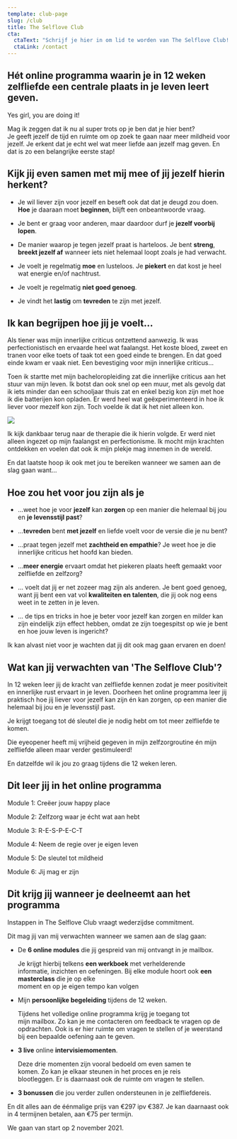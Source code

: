 ```yaml
---
template: club-page
slug: /club
title: The Selflove Club
cta:
  ctaText: "Schrijf je hier in om lid te worden van The Selflove Club! "
  ctaLink: /contact
---
```

## Hét online programma waarin je in 12 weken zelfliefde een centrale plaats in je leven leert geven.

Yes girl, you are doing it!

Mag ik zeggen dat ik nu al super trots op je ben dat je hier bent?\
Je geeft jezelf de tijd en ruimte om op zoek te gaan naar meer mildheid voor jezelf. Je erkent dat je echt wel wat meer liefde aan jezelf mag geven. En dat is zo een belangrijke eerste stap! 

## Kijk jij even samen met mij mee of jij jezelf hierin herkent?

* Je wil liever zijn voor jezelf en beseft ook dat dat je deugd zou doen. **Hoe** je daaraan moet **beginnen**, blijft een onbeantwoorde vraag.

* Je bent er graag voor anderen, maar daardoor durf je **jezelf voorbij lopen**.

* De manier waarop je tegen jezelf praat is harteloos. Je bent **streng**, **breekt jezelf af** wanneer iets niet helemaal loopt zoals je had verwacht.

* Je voelt je regelmatig **moe** en lusteloos. Je **piekert** en dat kost je heel wat energie en/of nachtrust. 

* Je voelt je regelmatig **niet goed genoeg**.

* Je vindt het **lastig** om **tevreden** te zijn met jezelf.

## Ik kan begrijpen hoe jij je voelt…

Als tiener was mijn innerlijke criticus ontzettend aanwezig. Ik was perfectionistisch en ervaarde heel wat faalangst. Het koste bloed, zweet en tranen voor elke toets of taak tot een goed einde te brengen. En dat goed einde kwam er vaak niet. Een bevestiging voor mijn innerlijke criticus…

Toen ik startte met mijn bacheloropleiding zat die innerlijke criticus aan het stuur van mijn leven. Ik botst dan ook snel op een muur, met als gevolg dat ik iets minder dan een schooljaar thuis zat en enkel bezig kon zijn met hoe ik die batterijen kon opladen.
Er werd heel wat geëxperimenteerd in hoe ik liever voor mezelf kon zijn. Toch voelde ik dat ik het niet alleen kon.

![](/assets/foto-selflove-club-website.png)

Ik kijk dankbaar terug naar de therapie die ik hierin volgde. Er werd niet alleen ingezet op mijn faalangst en perfectionisme. Ik mocht mijn krachten ontdekken en voelen dat ook ik mijn plekje mag innemen in de wereld.

En dat laatste hoop ik ook met jou te bereiken wanneer we samen aan de slag gaan want…

## Hoe zou het voor jou zijn als je

* ...weet hoe je voor **jezelf** kan **zorgen** op een manier die helemaal bij jou en **je levensstijl past**?

* ...**tevreden** bent **met jezelf** en liefde voelt voor de versie die je nu bent?

* ...praat tegen jezelf met **zachtheid en empathie**? Je weet hoe je die innerlijke criticus het hoofd kan bieden. 

* ...**meer energie** ervaart omdat het piekeren plaats heeft gemaakt voor zelfliefde en zelfzorg?

* ... voelt dat jij er net zozeer mag zijn als anderen. Je bent goed genoeg, want jij bent een vat vol **kwaliteiten en talenten**, die jij ook nog eens weet in te zetten in je leven.

* ... de tips en tricks in hoe je beter voor jezelf kan zorgen en milder kan zijn eindelijk zijn effect hebben, omdat ze zijn toegespitst op wie je bent en hoe jouw leven is ingericht?

Ik kan alvast niet voor je wachten dat jij dit ook mag gaan ervaren en doen! 

## Wat kan jij verwachten van 'The Selflove Club'?

In 12 weken leer jij de kracht van zelfliefde kennen zodat je meer positiviteit en innerlijke rust ervaart in je leven. Doorheen het online programma leer jij praktisch hoe jij liever voor jezelf kan zijn én kan zorgen, op een manier die helemaal bij jou en je levensstijl past.

Je krijgt toegang tot dé sleutel die je nodig hebt om tot meer zelfliefde te komen.

Die eyeopener heeft mij vrijheid gegeven in mijn zelfzorgroutine én mijn zelfliefde alleen maar verder gestimuleerd! 

En datzelfde wil ik jou zo graag tijdens die 12 weken leren.

## Dit leer jij in het online programma

Module 1: Creëer jouw happy place 

Module 2: Zelfzorg waar je écht wat aan hebt

Module 3: R-E-S-P-E-C-T

Module 4: Neem de regie over je eigen leven 

Module 5: De sleutel tot mildheid 

Module 6: Jij mag er zijn

## Dit krijg jij wanneer je deelneemt aan het programma 

Instappen in The Selflove Club vraagt wederzijdse commitment. 

Dit mag jij van mij verwachten wanneer we samen aan de slag gaan:

* De **6 online modules** die jij gespreid van mij ontvangt in je mailbox. 

  Je krijgt hierbij telkens **een werkboek** met verhelderende  
  informatie, inzichten en oefeningen. 
  Bij elke module hoort ook **een masterclass** die je op elke    
  moment en op je eigen tempo kan volgen 

* Mijn **persoonlijke begeleiding** tijdens de 12 weken. 
  
  Tijdens het volledige online programma krijg je toegang tot  
  mijn mailbox. 
  Zo kan je me contacteren om feedback te vragen op de 
  opdrachten. 
  Ook is er hier ruimte om vragen te stellen of je weerstand       
  bij een bepaalde oefening aan te geven. 

* **3 live** online **intervisiemomenten**. 
  
  Deze drie momenten zijn vooral bedoeld om even samen te  
  komen. Zo kan je elkaar steunen in het proces en je reis  
  blootleggen. Er is daarnaast ook de ruimte om vragen te 
  stellen. 

* **3 bonussen** die jou verder zullen ondersteunen in je zelfliefdereis.


En dit alles aan de éénmalige prijs van €297 ipv €387. 
Je kan daarnaast ook in 4 termijnen betalen, aan €75 per termijn. 


We gaan van start op 2 november 2021.
